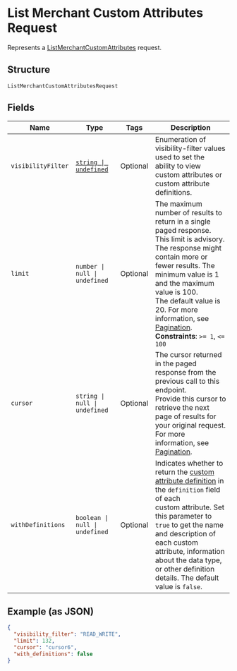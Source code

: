 <!-- Optimized: 2025-10-06 -->
<!-- RPM: 1.6.2.1.1.6.2.1_list-merchant-custom-attributes-request_20251006 -->
<!-- Session: E2E RPM DNA Application -->
<!-- AOM: RND (Reggie & Dro) -->
<!-- COI: TECHNOLOGY -->
<!-- RPM: HIGH -->
<!-- ACTION: BUILD -->

# List Merchant Custom Attributes Request

Represents a [ListMerchantCustomAttributes](../../doc/api/merchant-custom-attributes.md#list-merchant-custom-attributes) request.

## Structure

`ListMerchantCustomAttributesRequest`

## Fields

| Name | Type | Tags | Description |
|  --- | --- | --- | --- |
| `visibilityFilter` | [`string \| undefined`](../../doc/models/visibility-filter.md) | Optional | Enumeration of visibility-filter values used to set the ability to view custom attributes or custom attribute definitions. |
| `limit` | `number \| null \| undefined` | Optional | The maximum number of results to return in a single paged response. This limit is advisory.<br>The response might contain more or fewer results. The minimum value is 1 and the maximum value is 100.<br>The default value is 20. For more information, see [Pagination](https://developer.squareup.com/docs/build-basics/common-api-patterns/pagination).<br>**Constraints**: `>= 1`, `<= 100` |
| `cursor` | `string \| null \| undefined` | Optional | The cursor returned in the paged response from the previous call to this endpoint.<br>Provide this cursor to retrieve the next page of results for your original request. For more<br>information, see [Pagination](https://developer.squareup.com/docs/build-basics/common-api-patterns/pagination). |
| `withDefinitions` | `boolean \| null \| undefined` | Optional | Indicates whether to return the [custom attribute definition](entity:CustomAttributeDefinition) in the `definition` field of each<br>custom attribute. Set this parameter to `true` to get the name and description of each custom<br>attribute, information about the data type, or other definition details. The default value is `false`. |

## Example (as JSON)

```json
{
  "visibility_filter": "READ_WRITE",
  "limit": 132,
  "cursor": "cursor6",
  "with_definitions": false
}
```
